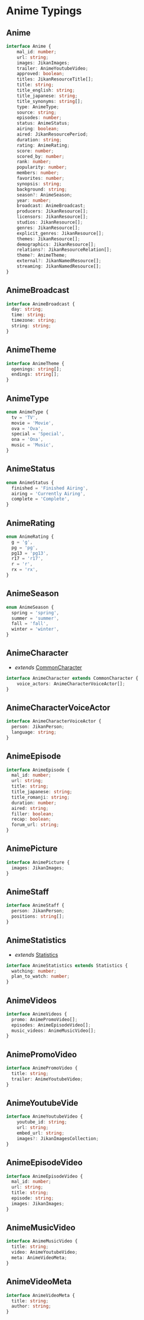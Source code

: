 # Anime Typings

## Anime

```ts
interface Anime {
    mal_id: number;
    url: string;
    images: JikanImages;
    trailer: AnimeYoutubeVideo;
    approved: boolean;
    titles: JikanResourceTitle[];
    title: string;
    title_english: string;
    title_japanese: string;
    title_synonyms: string[];
    type: AnimeType;
    source: string;
    episodes: number;
    status: AnimeStatus;
    airing: boolean;
    aired: JikanResourcePeriod;
    duration: string;
    rating: AnimeRating;
    score: number;
    scored_by: number;
    rank: number;
    popularity: number;
    members: number;
    favorites: number;
    synopsis: string;
    background: string;
    season?: AnimeSeason;
    year: number;
    broadcast: AnimeBroadcast;
    producers: JikanResource[];
    licensors: JikanResource[];
    studios: JikanResource[];
    genres: JikanResource[];
    explicit_genres: JikanResource[];
    themes: JikanResource[];
    demographics: JikanResource[];
    relations?: JikanResourceRelation[];
    theme?: AnimeTheme;
    external?: JikanNamedResource[];
    streaming: JikanNamedResource[];
}
```

## AnimeBroadcast

```ts
interface AnimeBroadcast {
  day: string;
  time: string;
  timezone: string;
  string: string;
}
```

## AnimeTheme

```ts
interface AnimeTheme {
  openings: string[];
  endings: string[];
}
```

## AnimeType

```ts
enum AnimeType {
  tv = 'TV',
  movie = 'Movie',
  ova = 'Ova',
  special = 'Special',
  ona = 'Ona',
  music = 'Music',
}
```

## AnimeStatus

```ts
enum AnimeStatus {
  finished = 'Finished Airing',
  airing = 'Currently Airing',
  complete = 'Complete',
}
```

## AnimeRating

```ts
enum AnimeRating {
  g = 'g',
  pg = 'pg',
  pg13 = 'pg13',
  r17 = 'r17',
  r = 'r',
  rx = 'rx',
}
```

## AnimeSeason

```ts
enum AnimeSeason {
  spring = 'spring',
  summer = 'summer',
  fall = 'fall',
  winter = 'winter',
}
```

## AnimeCharacter

- *extends* <a href="/jikan-ts-docs/typings/common#common-character">CommonCharacter</a>

```ts
interface AnimeCharacter extends CommonCharacter {
    voice_actors: AnimeCharacterVoiceActor[];
}
```

## AnimeCharacterVoiceActor

```ts
interface AnimeCharacterVoiceActor {
  person: JikanPerson;
  language: string;
}
```

## AnimeEpisode

```ts
interface AnimeEpisode {
  mal_id: number;
  url: string;
  title: string;
  title_japanese: string;
  title_romanji: string;
  duration: number;
  aired: string;
  filler: boolean;
  recap: boolean;
  forum_url: string;
}
```

## AnimePicture

```ts
interface AnimePicture {
  images: JikanImages;
}
```

## AnimeStaff

```ts
interface AnimeStaff {
  person: JikanPerson;
  positions: string[];
}
```

## AnimeStatistics

- *extends* <a href="/jikan-ts-docs/typings/common#statistics">Statistics</a>

```ts
interface AnimeStatistics extends Statistics {
  watching: number;
  plan_to_watch: number;
}
```

## AnimeVideos

```ts
interface AnimeVideos {
  promo: AnimePromoVideo[];
  episodes: AnimeEpisodeVideo[];
  music_videos: AnimeMusicVideo[];
}
```

## AnimePromoVideo

```ts
interface AnimePromoVideo {
  title: string;
  trailer: AnimeYoutubeVideo;
}
```

## AnimeYoutubeVide

```ts
interface AnimeYoutubeVideo {
    youtube_id: string;
    url: string;
    embed_url: string;
    images?: JikanImagesCollection;
}
```

## AnimeEpisodeVideo

```ts
interface AnimeEpisodeVideo {
  mal_id: number;
  url: string;
  title: string;
  episode: string;
  images: JikanImages;
}
```

## AnimeMusicVideo

```ts
interface AnimeMusicVideo {
  title: string;
  video: AnimeYoutubeVideo;
  meta: AnimeVideoMeta;
}
```

## AnimeVideoMeta

```ts
interface AnimeVideoMeta {
  title: string;
  author: string;
}
```
